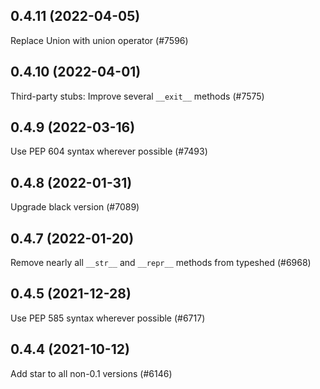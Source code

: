 ## 0.4.11 (2022-04-05)

Replace Union with union operator (#7596)

## 0.4.10 (2022-04-01)

Third-party stubs: Improve several `__exit__` methods (#7575)

## 0.4.9 (2022-03-16)

Use PEP 604 syntax wherever possible (#7493)

## 0.4.8 (2022-01-31)

Upgrade black version (#7089)

## 0.4.7 (2022-01-20)

Remove nearly all `__str__` and `__repr__` methods from typeshed (#6968)

## 0.4.5 (2021-12-28)

Use PEP 585 syntax wherever possible (#6717)

## 0.4.4 (2021-10-12)

Add star to all non-0.1 versions (#6146)

